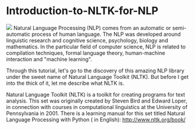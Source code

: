 # Introduction-to-NLTK-for-NLP
<img src="https://data-flair.training/blogs/wp-content/uploads/sites/2/2018/08/NLTK-NLP-with-Python.jpg">
Natural Language Processing (NLP) comes from an automatic or semi-automatic process of human language. The NLP was developed around linguistic research and cognitive science, psychology, biology and mathematics. In the particular field of computer science, NLP is related to compilation techniques, formal language theory, human-machine interaction and "machine learning".

Through this tutorial, let's go to the discovery of this amazing NLP library under the sweet name of Natural Language Toolkit (NLTK). But before I get into the thick of it, let me describe what NLTK is.

Natural Language Toolkit (NLTK) is a toolkit for creating programs for text analysis. This set was originally created by Steven Bird and Edward Loper, in connection with courses in computational linguistics at the University of Pennsylvania in 2001. There is a learning manual for this set titled Natural Language Processing with Python ( in English): 
http://www.nltk.org/book/
